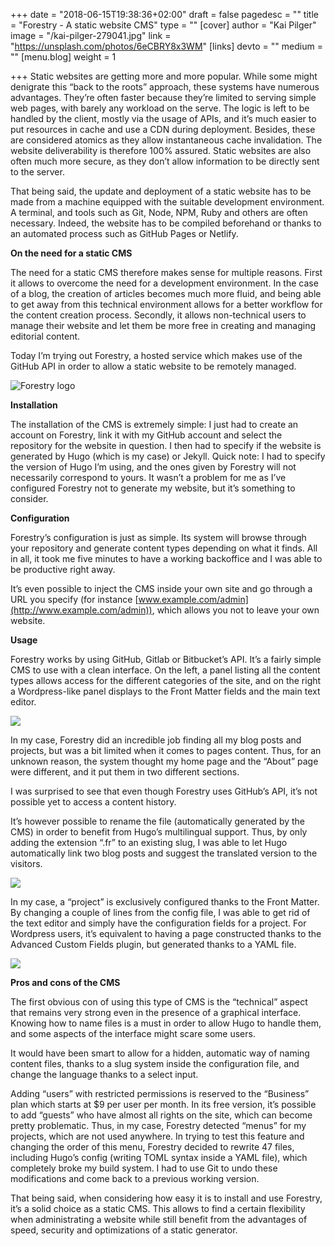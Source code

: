 +++
date = "2018-06-15T19:38:36+02:00"
draft = false
pagedesc = ""
title = "Forestry - A static website CMS"
type = ""
[cover]
author = "Kai Pilger"
image = "/kai-pilger-279041.jpg"
link = "https://unsplash.com/photos/6eCBRY8x3WM"
[links]
devto = ""
medium = ""
[menu.blog]
weight = 1

+++
Static websites are getting more and more popular. While some might denigrate this “back to the roots” approach, these systems have numerous advantages. They’re often faster because they’re limited to serving simple web pages, with barely any workload on the serve. The logic is left to be handled by the client, mostly via the usage of APIs, and it’s much easier to put resources in cache and use a CDN during deployment. Besides, these are considered atomics as they allow instantaneous cache invalidation. The website deliverability is therefore 100% assured. Static websites are also often much more secure, as they don’t allow information to be directly sent to the server.

That being said, the update and deployment of a static website has to be made from a machine equipped with the suitable development environment. A terminal, and tools such as Git, Node, NPM, Ruby and others are often necessary. Indeed, the website has to be compiled beforehand or thanks to an automated process such as GitHub Pages or Netlify.

**On the need for a static CMS**

The need for a static CMS therefore makes sense for multiple reasons. First it allows to overcome the need for a development environment. In the case of a blog, the creation of articles becomes much more fluid, and being able to get away from this technical environment allows for a better workflow for the content creation process. Secondly, it allows non-technical users to manage their website and let them be more free in creating and managing editorial content.

Today I’m trying out Forestry, a hosted service which makes use of the GitHub API in order to allow a static website to be remotely managed.

![](/forestry-logo.jpg "Forestry logo")

**Installation**

The installation of the CMS is extremely simple: I just had to create an account on Forestry, link it with my GitHub account and select the repository for the website in question. I then had to specify if the website is generated by Hugo (which is my case) or Jekyll. Quick note: I had to specify the version of Hugo I’m using, and the ones given by Forestry will not necessarily correspond to yours. It wasn’t a problem for me as I’ve configured Forestry not to generate my website, but it’s something to consider.

**Configuration**

Forestry’s configuration is just as simple. Its system will browse through your repository and generate content types depending on what it finds. All in all, it took me five minutes to have a working backoffice and I was able to be productive right away.

It’s even possible to inject the CMS inside your own site and go through a URL you specify (for instance [www.example.com/admin](http://www.example.com/admin)), which allows you not to leave your own website.

**Usage**

Forestry works by using GitHub, Gitlab or Bitbucket’s API. It’s a fairly simple CMS to use with a clean interface. On the left, a panel listing all the content types allows access for the different categories of the site, and on the right a Wordpress-like panel displays to the Front Matter fields and the main text editor.

![](/img/posts/forestry1.JPG)

In my case, Forestry did an incredible job finding all my blog posts and projects, but was a bit limited when it comes to pages content. Thus, for an unknown reason, the system thought my home page and the “About” page were different, and it put them in two different sections.

I was surprised to see that even though Forestry uses GitHub’s API, it’s not possible yet to access a content history.

It’s however possible to rename the file (automatically generated by the CMS) in order to benefit from Hugo’s multilingual support. Thus, by only adding the extension “.fr” to an existing slug, I was able to let Hugo automatically link two blog posts and suggest the translated version to the visitors.

![](/img/posts/forestry2.JPG)

In my case, a “project” is exclusively configured thanks to the Front Matter. By changing a couple of lines from the config file, I was able to get rid of the text editor and simply have the configuration fields for a project. For Wordpress users, it’s equivalent to having a page constructed thanks to the Advanced Custom Fields plugin, but generated thanks to a YAML file.

![](/img/posts/forestry3.JPG)

**Pros and cons of the CMS**

The first obvious con of using this type of CMS is the “technical” aspect that remains very strong even in the presence of a graphical interface. Knowing how to name files is a must in order to allow Hugo to handle them, and some aspects of the interface might scare some users.

It would have been smart to allow for a hidden, automatic way of naming content files, thanks to a slug system inside the configuration file, and change the language thanks to a select input.

Adding “users” with restricted permissions is reserved to the “Business” plan which starts at $9 per user per month. In its free version, it’s possible to add “guests” who have almost all rights on the site, which can become pretty problematic. Thus, in my case, Forestry detected “menus” for my projects, which are not used anywhere. In trying to test this feature and changing the order of this menu, Forestry decided to rewrite 47 files, including Hugo’s config (writing TOML syntax inside a YAML file), which completely broke my build system. I had to use Git to undo these modifications and come back to a previous working version.

That being said, when considering how easy it is to install and use Forestry, it’s a solid choice as a static CMS. This allows to find a certain flexibility when administrating a website while still benefit from the advantages of speed, security and optimizations of a static generator.